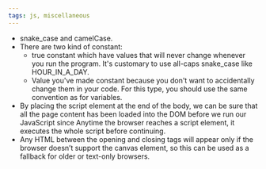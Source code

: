 ```yaml
---
tags: js, miscellaneous
---
```


- snake_case and camelCase.
- There are two kind of constant:
	- true constant which have values that will never change whenever you run the program. It's customary to use all-caps snake_case like HOUR_IN_A_DAY.
	- Value you've made constant because you don't want to accidentally change them in your code. For this type, you should use the same convention as for variables.
- By placing the script element at the end of the body, we can be sure that all the page content has been loaded into the DOM before we run our JavaScript since Anytime the browser reaches a script element, it executes the whole script before continuing.
- Any HTML between the opening and closing tags will appear only if the browser doesn’t support the canvas element, so this can be used as a fallback for older or text-only browsers.
